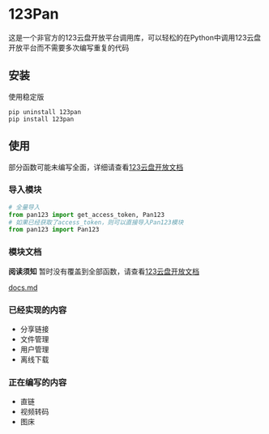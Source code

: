 # 123Pan
这是一个非官方的123云盘开放平台调用库，可以轻松的在Python中调用123云盘开放平台而不需要多次编写重复的代码
## 安装
使用稳定版
```
pip uninstall 123pan
pip install 123pan
```
## 使用
部分函数可能未编写全面，详细请查看[123云盘开放文档](https://123yunpan.yuque.com/org-wiki-123yunpan-muaork/cr6ced/ppsuasz6rpioqbyt)
### 导入模块
```python
# 全量导入
from pan123 import get_access_token, Pan123
# 如果已经获取了access_token，则可以直接导入Pan123模块
from pan123 import Pan123
```
### 模块文档
**阅读须知** 暂时没有覆盖到全部函数，请查看[123云盘开放文档](https://123yunpan.yuque.com/org-wiki-123yunpan-muaork/cr6ced/ppsuasz6rpioqbyt)

[docs.md](https://github.com/SodaCodeSave/Pan123/blob/main/docs.md)

### 已经实现的内容
- 分享链接
- 文件管理
- 用户管理
- 离线下载
### 正在编写的内容
- 直链
- 视频转码 
- 图床
